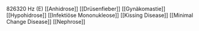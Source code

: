 826320 Hz (E)
[[Anhidrose]]
[[Drüsenfieber]]
[[Gynäkomastie]]
[[Hypohidrose]]
[[Infektiöse Mononukleose]]
[[Kissing Disease]]
[[Minimal Change Disease]]
[[Nephrose]]
